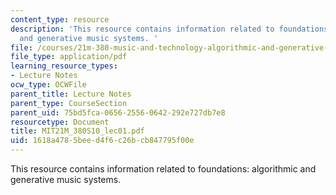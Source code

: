 ```yaml
---
content_type: resource
description: 'This resource contains information related to foundations: algorithmic
  and generative music systems. '
file: /courses/21m-380-music-and-technology-algorithmic-and-generative-music-spring-2010/1618a4785beed4f6c26bcb847795f00e_MIT21M_380S10_lec01.pdf
file_type: application/pdf
learning_resource_types:
- Lecture Notes
ocw_type: OCWFile
parent_title: Lecture Notes
parent_type: CourseSection
parent_uid: 75bd5fca-0656-2556-0642-292e727db7e8
resourcetype: Document
title: MIT21M_380S10_lec01.pdf
uid: 1618a478-5bee-d4f6-c26b-cb847795f00e
---
```

This resource contains information related to foundations: algorithmic and generative music systems. 
